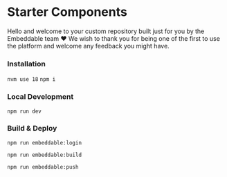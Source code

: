 # Starter Components
Hello and welcome to your custom repository built just for you by the Embeddable team ❤️ We wish to thank you for being one of the first to use the platform and welcome any feedback you might have.

### Installation
`nvm use 18`
`npm i`

### Local Development
`npm run dev`

### Build & Deploy
`npm run embeddable:login`

`npm run embeddable:build`

`npm run embeddable:push`